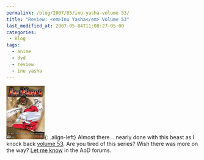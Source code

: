 ```yaml
---
permalink: /blog/2007/05/inu-yasha-volume-53/
title: "Review: <em>Inu Yasha</em> Volume 53"
last_modified_at: 2007-05-04T11:08:27-05:00
categories:
 - Blog
tags:
  - anime
  - dvd
  - review
  - inu yasha
---
```


![Inu Yasha Volume 53](/assets/images/reviews/inu_yasha-volume53.jpg){: .align-left}
Almost there... nearly done with this beast as I knock back [volume 53](http://www.animeondvd.com/reviews2/disc_reviews/6076.php).
Are you tired of this series? Wish there was more on the way? [Let me know](http://www.animeondvd.com/forum/showtopic.php?tid/20116/)
in the AoD forums.